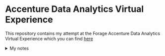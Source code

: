 # Accenture Data Analytics Virtual Experience
This repository contains my attempt at the Forage Accenture Data Analytics Virtual Experience which you can find [here](https://www.theforage.com/virtual-internships/hzmoNKtzvAzXsEqx8?ref=RiQGb5822vPSKB9bg)







<details>
<summary>My notes</summary>
To create a virtual enviroment: python -m venv <name_env>
To activate: source <name_env>/bin/activate

Project requirements
- Pandas: pip install pandas

</details>
